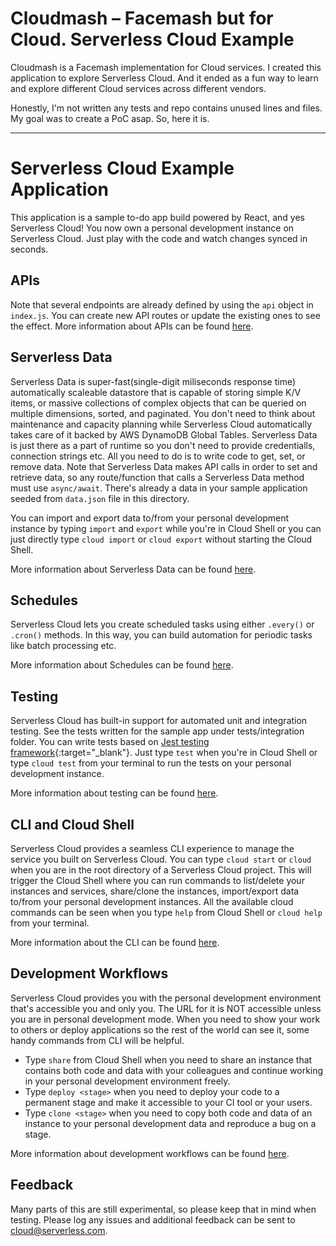 # Cloudmash – Facemash but for Cloud. Serverless Cloud Example
Cloudmash is a Facemash implementation for Cloud services. I created this application to explore Serverless Cloud. And it ended as a fun way to learn and explore different Cloud services across different vendors.

Honestly, I'm not written any tests and repo contains unused lines and files. My goal was to create a PoC asap. So, here it is.

---

# Serverless Cloud Example Application

This application is a sample to-do app build powered by React, and yes Serverless Cloud! 
You now own a personal development instance on Serverless Cloud. Just play with the code and watch changes synced in seconds. 

## APIs

Note that several endpoints are already defined by using the `api` object in `index.js`. You can create new API routes or update the existing ones to see the effect. 
More information about APIs can be found [here](https://serverless.github.io/cloud/apps/api.html).
 
## Serverless Data

Serverless Data is super-fast(single-digit miliseconds response time) automatically scaleable datastore that is capable of storing simple K/V items, or massive collections of complex objects that can be queried on multiple dimensions, sorted, and paginated. 
You don't need to think about maintenance and capacity planning while Serverless Cloud automatically takes care of it backed by AWS DynamoDB Global Tables.
Serverless Data is just there as a part of runtime so you don't need to provide credentialls, connection strings etc. All you need to do is to write code to get, set, or remove data. Note that Serverless Data makes API calls in order to set and retrieve data, so any route/function that calls a Serverless Data method must use `async/await`. There's already a data in your sample application seeded from `data.json` file in this directory. 

You can import and export data to/from your personal development instance by typing `import` and `export` while you're in Cloud Shell or you can just directly type `cloud import` or `cloud export` without starting the Cloud Shell.

More information about Serverless Data can be found [here](https://serverless.github.io/cloud/apps/data.html).

## Schedules

Serverless Cloud lets you create scheduled tasks using either `.every()` or `.cron()` methods. In this way, you can build automation for periodic tasks like batch processing etc. 

More information about Schedules can be found [here](https://serverless.github.io/cloud/apps/schedule.html).

## Testing

Serverless Cloud has built-in support for automated unit and integration testing. See the tests written for the sample app under tests/integration folder. You can write tests based on [Jest testing framework](https://jestjs.io/){:target="_blank"}.
Just type `test` when you're in Cloud Shell or type `cloud test` from your terminal to run the tests on your personal development instance.

More information about testing can be found [here](https://serverless.github.io/cloud/apps/testing.html).


## CLI and Cloud Shell

Serverless Cloud provides a seamless CLI experience to manage the service you built on Serverless Cloud. You can type `cloud start` or `cloud` when you are in the root directory of a Serverless Cloud project. This will trigger the Cloud Shell where you can run commands to list/delete your instances and services, share/clone the instances, import/export data to/from your personal development instances. All the available cloud commands can be seen when you type `help` from Cloud Shell or `cloud help` from your terminal.

More information about the CLI can be found [here](https://serverless.github.io/cloud/cli.html).

## Development Workflows

Serverless Cloud provides you with the personal development environment that's accessible you and only you. The URL for it is NOT accessible unless you are in personal development mode. 
When you need to show your work to others or deploy applications so the rest of the world can see it, some handy commands from CLI will be helpful. 

* Type `share` from Cloud Shell when you need to share an instance that contains both code and data with your colleagues and continue working in your personal development environment freely.
* Type `deploy <stage>` when you need to deploy your code to a permanent stage and make it accessible to your CI tool or your users. 
* Type `clone <stage>` when you need to copy both code and data of an instance to your personal development data and reproduce a bug on a stage. 

More information about development workflows can be found [here](https://serverless.github.io/cloud/workflows.html).

## Feedback

Many parts of this are still experimental, so please keep that in mind when testing. Please log any issues and additional feedback can be sent to cloud@serverless.com.

